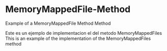 # MemoryMappedFile-Method
Example of a MemoryMappedFile Method Method 

Este es un ejemplo de implementacion el del metodo MemoryMappedFiles
This is an example of the implementation of the MemoryMappedFiles method
